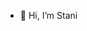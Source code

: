 - 👋 Hi, I’m Stani

<!---
ConstanzeMaass2610/ConstanzeMaass2610 is a ✨ special ✨ repository because its `README.md` (this file) appears on your GitHub profile.
You can click the Preview link to take a look at your changes.
--->
